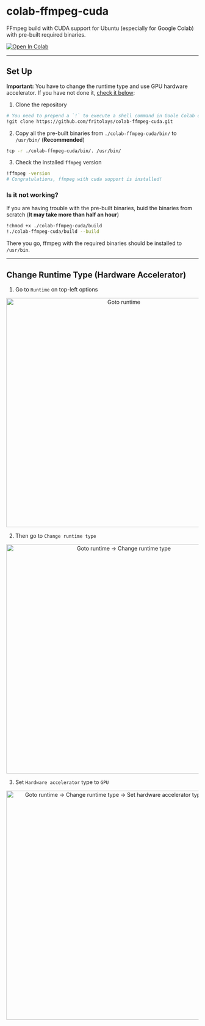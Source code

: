 # colab-ffmpeg-cuda

FFmpeg build with CUDA support for Ubuntu (especially for Google Colab) with pre-built required binaries.

<a href="https://colab.research.google.com/github/fritolays/colab-ffmpeg-cuda/blob/main/colab_ffmpeg_cuda.ipynb">
  <img src="https://colab.research.google.com/assets/colab-badge.svg" alt="Open In Colab"/>
</a>

---

## Set Up

**Important:** You have to change the runtime type and use GPU hardware accelerator. If you have not done it, [check it below](#change-runtime-type-hardware-accelerator):

1. Clone the repository

```bash
# You need to prepend a `!` to execute a shell command in Goole Colab or Jupyter
!git clone https://github.com/fritolays/colab-ffmpeg-cuda.git
```

2. Copy all the pre-built binaries from `./colab-ffmpeg-cuda/bin/` to `/usr/bin/` (**Recommended**)

```bash
!cp -r ./colab-ffmpeg-cuda/bin/. /usr/bin/
```

3. Check the installed `ffmpeg` version

```bash
!ffmpeg -version
# Congratulations, ffmpeg with cuda support is installed!
```

### Is it not working?

If you are having trouble with the pre-built binaries, buid the binaries from scratch (**It may take more than half an hour**)

```bash
!chmod +x ./colab-ffmpeg-cuda/build
!./colab-ffmpeg-cuda/build --build
```
There you go, ffmpeg with the required binaries should be installed to `/usr/bin`.

---

## Change Runtime Type (Hardware Accelerator)

1. Go to `Runtime` on top-left options

<p align="center">
<img alt="Goto runtime" title="Goto runtime" src="./assets/goto_runtime.png" width="600" > 
</p>

2. Then go to `Change runtime type`

<p align="center">
<img alt="Goto runtime -> Change runtime type" title="Goto runtime -> Change runtime type" src="./assets/goto_runtime_then_goto_change_runtime_type.png" width="600" > 
</p>

3. Set `Hardware accelerator` type to `GPU`

<p align="center">
<img alt="Goto runtime -> Change runtime type -> Set hardware accelerator type to GPU" title="Goto runtime -> Change runtime type -> Set hardware accelerator type to GPU" src="./assets/set_hardware_accelerator_gpu.png" width="600" > 
</p>

